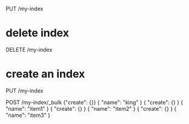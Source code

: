 PUT /my-index


# delete index
DELETE /my-index

# create an index
PUT /my-index

POST /my-index/_bulk
{"create": {}} { "name": "king" } { "create": {} } { "name": "item1" } { "create": {} } { "name": "item2" } { "create": {} } { "name": "item3" }
